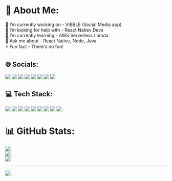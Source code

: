 # 💫 About Me:
🔭 I’m currently working on - VIBBLE (Social Media app)<br>🤝 I’m looking for help with - React Natiev Devs<br>🌱 I’m currently learning - AWS Serverless Lamda<br>💬 Ask me about - React Native, Node, Java<br>⚡ Fun fact - There's no fun!


## 🌐 Socials:

<p align="left">
  <a href="https://discord.gg/jvfmFj2m6X"><img src="https://img.shields.io/badge/Discord-%237289DA.svg?logo=discord&logoColor=white" /></a>
  <a href="https://facebook.com/GMenakshi"><img src="https://img.shields.io/badge/Facebook-%231877F2.svg?logo=Facebook&logoColor=white" /></a>
  <a href="https://instagram.com/meenaksheeshh"><img src="https://img.shields.io/badge/Instagram-%23E4405F.svg?logo=Instagram&logoColor=white" /></a>
  <a href="https://linkedin.com/in/GMenakshi"><img src="https://img.shields.io/badge/LinkedIn-%230077B5.svg?logo=linkedin&logoColor=white" /></a>
  <a href="https://pinterest.com/kshimeena437"><img src="https://img.shields.io/badge/Pinterest-%23E60023.svg?logo=Pinterest&logoColor=white" /></a>
  <a href="https://x.com/Meenaks45817753"><img src="https://img.shields.io/badge/X-black.svg?logo=X&logoColor=white" /></a>
  <a href="https://youtube.com/@meenaksheeshh"><img src="https://img.shields.io/badge/YouTube-%23FF0000.svg?logo=YouTube&logoColor=white" /></a>
  <a href="mailto:kshimeena437@gmail.com"><img src="https://img.shields.io/badge/Email-D14836?logo=gmail&logoColor=white" /></a>
</p>


## 💻 Tech Stack:

<p align="left">
  <img src="https://img.shields.io/badge/c-%2300599C.svg?style=for-the-badge&logo=c&logoColor=white" />
  <img src="https://img.shields.io/badge/javascript-%23323330.svg?style=for-the-badge&logo=javascript&logoColor=%23F7DF1E" />
  <img src="https://img.shields.io/badge/AWS-%23FF9900.svg?style=for-the-badge&logo=amazon-aws&logoColor=white" />
  <img src="https://img.shields.io/badge/react-%2320232a.svg?style=for-the-badge&logo=react&logoColor=%2361DAFB" />
  <img src="https://img.shields.io/badge/react_native-%2320232a.svg?style=for-the-badge&logo=react&logoColor=%2361DAFB" />
  <img src="https://img.shields.io/badge/Adobe%20After%20Effects-9999FF.svg?style=for-the-badge&logo=Adobe%20After%20Effects&logoColor=white" />
  <img src="https://img.shields.io/badge/adobe%20photoshop-%2331A8FF.svg?style=for-the-badge&logo=adobe%20photoshop&logoColor=white" />
  <img src="https://img.shields.io/badge/figma-%23F24E1E.svg?style=for-the-badge&logo=figma&logoColor=white" />
  <img src="https://img.shields.io/badge/github-%23121011.svg?style=for-the-badge&logo=github&logoColor=white" />
</p>


# 📊 GitHub Stats:
![](https://github-readme-stats.vercel.app/api?username=GMenakshi&theme=highcontrast&hide_border=false&include_all_commits=false&count_private=false)<br/>
![](https://nirzak-streak-stats.vercel.app/?user=GMenakshi&theme=highcontrast&hide_border=false)<br/>
![](https://github-readme-stats.vercel.app/api/top-langs/?username=GMenakshi&theme=highcontrast&hide_border=false&include_all_commits=false&count_private=false&layout=compact)

---
[![](https://visitcount.itsvg.in/api?id=GMenakshi&icon=0&color=0)](https://visitcount.itsvg.in)

<!-- Proudly created with GPRM ( https://gprm.itsvg.in ) -->
